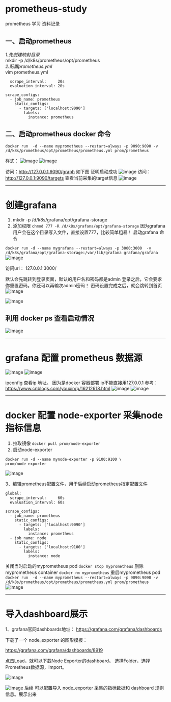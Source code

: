# prometheus-study

prometheus 学习 资料记录



## 一、启动prometheus
*1.先创建映射目录* <br/>
mkdir -p /d/k8s/prometheus/opt/prometheus<br/>
*2.配置prometheus.yml* <br/>
vim prometheus.yml
```global:
  scrape_interval:     20s
  evaluation_interval: 20s

scrape_configs:
  - job_name: prometheus
    static_configs:
      - targets: ['localhost:9090']
        labels:
          instance: prometheus
```
## 二、启动prometheus docker 命令

 `docker run  -d --name myprometheus --restart=always -p 9090:9090 -v /d/k8s/prometheus/opt/prometheus/prometheus.yml prom/prometheus`


样式：
![image](https://github.com/liuchaoOvO/prometheus-study/assets/34876517/2654cc5f-f25e-4837-b34e-2879f99d19fb)
![image](https://github.com/liuchaoOvO/prometheus-study/assets/34876517/889d18be-9088-45c9-96cc-410029f390c4)

访问：http://127.0.0.1:9090/graph
如下图 证明启动成功
![image](https://github.com/liuchaoOvO/prometheus-study/assets/34876517/577d0fdb-d964-4079-929a-f5187c3624c8)
访问：http://127.0.0.1:9090/targets
查看当前采集的target信息
![image](https://github.com/liuchaoOvO/prometheus-study/assets/34876517/529e0262-ae7f-4f01-a3e5-2d0c7beb6aa0)

---
# 创建grafana

1. mkdir -p /d/k8s/grafana/opt/grafana-storage
2. 添加权限
`chmod 777 -R /d/k8s/grafana/opt/grafana-storage`
因为grafana用户会在这个目录写入文件，直接设置777，比较简单粗暴！
启动grafana 命令

`docker run -d --name mygrafana --restart=always -p 3000:3000  -v /d/k8s/grafana/opt/grafana-storage:/var/lib/grafana grafana/grafana`
![image](https://github.com/liuchaoOvO/prometheus-study/assets/34876517/f87acc9b-4c71-4f96-bc9b-9bf6cc2223cf)


访问url：    127.0.0.1:3000/

默认会先跳转到登录页面，默认的用户名和密码都是admin
登录之后，它会要求你重置密码。你还可以再输次admin密码！
密码设置完成之后，就会跳转到首页
![image](https://github.com/liuchaoOvO/prometheus-study/assets/34876517/7c493d40-cdff-4303-9818-53d1abab864a)

![image](https://github.com/liuchaoOvO/prometheus-study/assets/34876517/1b5005de-3238-4082-be53-6e4ba5a8542a)


## 利用 docker ps 查看启动情况
![image](https://github.com/liuchaoOvO/prometheus-study/assets/34876517/56657f28-d7fb-430e-ad21-a9b2327ac9db)

---
# grafana 配置 prometheus 数据源

![image](https://github.com/liuchaoOvO/prometheus-study/assets/34876517/0946048e-e28c-42fa-b502-1762f6f2f512)
![image](https://github.com/liuchaoOvO/prometheus-study/assets/34876517/4e1bda2a-00dd-4f7f-8f9a-ccc9f4fa7843)

ipconfig 查看ip 地址。 因为是docker 容器部署 ip不能直接用127.0.0.1 参考：https://www.cnblogs.com/youxin/p/16212618.html
![image](https://github.com/liuchaoOvO/prometheus-study/assets/34876517/f27b26fd-47b5-41ed-977c-a2f8e375664c)
![image](https://github.com/liuchaoOvO/prometheus-study/assets/34876517/b6f864f5-3ba5-47e9-bded-5855a3b5c63b)


---
# docker 配置 node-exporter 采集node 指标信息
1. 拉取镜像
`docker pull prom/node-exporter`
2. 启动node-exporter
```
docker run -d --name mynode-exporter -p 9100:9100 \
prom/node-exporter 
```
![image](https://github.com/liuchaoOvO/prometheus-study/assets/34876517/9453944b-b488-4577-beef-97aa768326ef)

3、编辑prometheus配置文件，用于后续启动prometheus指定配置文件
```
global:
  scrape_interval:     60s
  evaluation_interval: 60s

scrape_configs:
  - job_name: prometheus
    static_configs:
      - targets: ['localhost:9090']
        labels:
          instance: prometheus
  - job_name: node
    static_configs:
      - targets: ['localhost:9100']
        labels:
          instance: node
```
关闭当时启动的myprometheus pod 
`docker stop myprometheus`
删除myprometheus container
`docker rm myprometheus`
重启myprometheus pod 
`docker run  -d --name myprometheus --restart=always -p 9090:9090 -v /d/k8s/prometheus/opt/prometheus/prometheus.yml prom/prometheus`
![image](https://github.com/liuchaoOvO/prometheus-study/assets/34876517/09daf9f7-f8b7-49d9-a7c3-75fb213b3765)



---
# 导入dashboard展示

1、grafana官网dashboards地址：
https://grafana.com/grafana/dashboards

下载了一个 node_exporter 的图形模板：
 
https://grafana.com/grafana/dashboards/8919
 
点击Load，就可以下载Node Exporter的dashboard。
选择Folder，选择Prometheus数据源，Import。

![image](https://github.com/liuchaoOvO/prometheus-study/assets/34876517/58bac769-1a55-4bdc-9e43-dedf0f3b4459)


![image](https://github.com/liuchaoOvO/prometheus-study/assets/34876517/4815b0d4-a9f4-4dcc-ae12-b60c1b68a84a)
后续 可以配置导入 node_exporter 采集的指标数据和 dashboard 规则信息。展示出来
